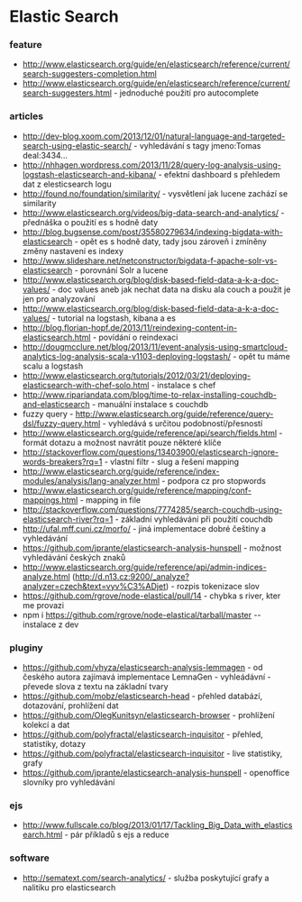 Elastic Search
==========


### feature
- http://www.elasticsearch.org/guide/en/elasticsearch/reference/current/search-suggesters-completion.html
- http://www.elasticsearch.org/guide/en/elasticsearch/reference/current/search-suggesters.html - jednoduché použití pro autocomplete

### articles
- http://dev-blog.xoom.com/2013/12/01/natural-language-and-targeted-search-using-elastic-search/ - vyhledávání s tagy jmeno:Tomas deal:3434...
- http://nhhagen.wordpress.com/2013/11/28/query-log-analysis-using-logstash-elasticsearch-and-kibana/ - efektní dashboard s přehledem dat z elesticsearch logu
- http://found.no/foundation/similarity/ - vysvětlení jak lucene zachází se similarity
- http://www.elasticsearch.org/videos/big-data-search-and-analytics/ - přednáška o použití es s hodně daty
- http://blog.bugsense.com/post/35580279634/indexing-bigdata-with-elasticsearch - opět es s hodně daty, tady jsou zároveň i zmíněny změny nastavení es indexy
- http://www.slideshare.net/netconstructor/bigdata-f-apache-solr-vs-elasticsearch - porovnání Solr a lucene
- http://www.elasticsearch.org/blog/disk-based-field-data-a-k-a-doc-values/ - doc values aneb jak nechat data na disku ala couch a použit je jen pro analyzování
- http://www.elasticsearch.org/blog/disk-based-field-data-a-k-a-doc-values/ - tutorial na logstash, kibana a es
- http://blog.florian-hopf.de/2013/11/reindexing-content-in-elasticsearch.html - povídání o reindexaci
- http://dougmcclure.net/blog/2013/11/event-analysis-using-smartcloud-analytics-log-analysis-scala-v1103-deploying-logstash/ - opět tu  máme scalu a logstash
- http://www.elasticsearch.org/tutorials/2012/03/21/deploying-elasticsearch-with-chef-solo.html - instalace s chef
- http://www.ripariandata.com/blog/time-to-relax-installing-couchdb-and-elasticsearch - manuální instalace s couchdb
- fuzzy query - http://www.elasticsearch.org/guide/reference/query-dsl/fuzzy-query.html - vyhledává s určitou podobností/přesností
- http://www.elasticsearch.org/guide/reference/api/search/fields.html - formát dotazu a možnost navrátit pouze některé klíče
- http://stackoverflow.com/questions/13403900/elasticsearch-ignore-words-breakers?rq=1 - vlastní filtr - slug a řešení mapping
- http://www.elasticsearch.org/guide/reference/index-modules/analysis/lang-analyzer.html - podpora cz pro stopwords
- http://www.elasticsearch.org/guide/reference/mapping/conf-mappings.html - mapping in file
- http://stackoverflow.com/questions/7774285/search-couchdb-using-elasticsearch-river?rq=1 - základní vyhledávání při použití couchdb
- http://ufal.mff.cuni.cz/morfo/ - jiná implementace dobré češtiny a vyhledávání
- https://github.com/jprante/elasticsearch-analysis-hunspell - možnost vyhledávání českých znaků
- http://www.elasticsearch.org/guide/reference/api/admin-indices-analyze.html (http://d.n13.cz:9200/_analyze?analyzer=czech&text=vyv%C3%ADjet) - rozpis tokenizace slov
- https://github.com/rgrove/node-elastical/pull/14 - chybka s river, kter me provazi
- npm i https://github.com/rgrove/node-elastical/tarball/master -- instalace z dev

### pluginy
- https://github.com/vhyza/elasticsearch-analysis-lemmagen - od českého autora zajímavá implementace LemnaGen - vyhleádávní - převede slova z textu na základní tvary
- https://github.com/mobz/elasticsearch-head - přehled databází, dotazování, prohlížení dat
- https://github.com/OlegKunitsyn/elasticsearch-browser - prohlížení kolekcí a dat
- https://github.com/polyfractal/elasticsearch-inquisitor - přehled, statistiky, dotazy
- https://github.com/polyfractal/elasticsearch-inquisitor - live statistiky, grafy
- https://github.com/jprante/elasticsearch-analysis-hunspell - openoffice slovníky pro vyhledávání


### ejs
- http://www.fullscale.co/blog/2013/01/17/Tackling_Big_Data_with_elasticsearch.html - pár příkladů s ejs a reduce


### software
- http://sematext.com/search-analytics/ - služba poskytující grafy a nalitiku pro elasticsearch
